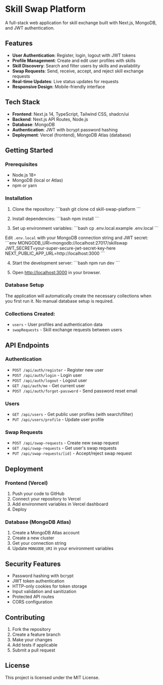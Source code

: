 # Skill Swap Platform

A full-stack web application for skill exchange built with Next.js, MongoDB, and JWT authentication.

## Features

- **User Authentication**: Register, login, logout with JWT tokens
- **Profile Management**: Create and edit user profiles with skills
- **Skill Discovery**: Search and filter users by skills and availability
- **Swap Requests**: Send, receive, accept, and reject skill exchange requests
- **Real-time Updates**: Live status updates for requests
- **Responsive Design**: Mobile-friendly interface

## Tech Stack

- **Frontend**: Next.js 14, TypeScript, Tailwind CSS, shadcn/ui
- **Backend**: Next.js API Routes, Node.js
- **Database**: MongoDB
- **Authentication**: JWT with bcrypt password hashing
- **Deployment**: Vercel (frontend), MongoDB Atlas (database)

## Getting Started

### Prerequisites

- Node.js 18+ 
- MongoDB (local or Atlas)
- npm or yarn

### Installation

1. Clone the repository:
\`\`\`bash
git clone <repository-url>
cd skill-swap-platform
\`\`\`

2. Install dependencies:
\`\`\`bash
npm install
\`\`\`

3. Set up environment variables:
\`\`\`bash
cp .env.local.example .env.local
\`\`\`

Edit `.env.local` with your MongoDB connection string and JWT secret:
\`\`\`env
MONGODB_URI=mongodb://localhost:27017/skillswap
JWT_SECRET=your-super-secure-jwt-secret-key-here
NEXT_PUBLIC_APP_URL=http://localhost:3000
\`\`\`

4. Start the development server:
\`\`\`bash
npm run dev
\`\`\`

5. Open [http://localhost:3000](http://localhost:3000) in your browser.

### Database Setup

The application will automatically create the necessary collections when you first run it. No manual database setup is required.

### Collections Created:
- `users` - User profiles and authentication data
- `swapRequests` - Skill exchange requests between users

## API Endpoints

### Authentication
- `POST /api/auth/register` - Register new user
- `POST /api/auth/login` - Login user
- `POST /api/auth/logout` - Logout user
- `GET /api/auth/me` - Get current user
- `POST /api/auth/forgot-password` - Send password reset email

### Users
- `GET /api/users` - Get public user profiles (with search/filter)
- `PUT /api/users/profile` - Update user profile

### Swap Requests
- `POST /api/swap-requests` - Create new swap request
- `GET /api/swap-requests` - Get user's swap requests
- `PUT /api/swap-requests/[id]` - Accept/reject swap request

## Deployment

### Frontend (Vercel)
1. Push your code to GitHub
2. Connect your repository to Vercel
3. Add environment variables in Vercel dashboard
4. Deploy

### Database (MongoDB Atlas)
1. Create a MongoDB Atlas account
2. Create a new cluster
3. Get your connection string
4. Update `MONGODB_URI` in your environment variables

## Security Features

- Password hashing with bcrypt
- JWT token authentication
- HTTP-only cookies for token storage
- Input validation and sanitization
- Protected API routes
- CORS configuration

## Contributing

1. Fork the repository
2. Create a feature branch
3. Make your changes
4. Add tests if applicable
5. Submit a pull request

## License

This project is licensed under the MIT License.
